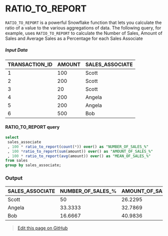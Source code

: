 # RATIO_TO_REPORT
`RATIO_TO_REPORT` is a powerful Snowflake function that lets you calculate the ratio of a value to the various aggregations of data. The following query, for example, uses `RATIO_TO_REPORT` to calculate the Number of Sales, Amount of Sales and Average Sales as a Percentage for each Sales Associate

##### Input Data

| TRANSACTION_ID | AMOUNT | SALES_ASSOCIATE |
|----------------|--------|-----------------|
| 1              | 100    | Scott           |
| 2              | 200    | Scott           |
| 3              | 20     | Scott           |
| 4              | 200    | Angela          |
| 5              | 200    | Angela          |
| 6              | 500    | Bob             |

#### RATIO_TO_REPORT query

```sql
select 
 sales_associate
 , 100 * ratio_to_report(count(*)) over() as "NUMBER_OF_SALES_%"
 , 100 *ratio_to_report(sum(amount)) over() as "AMOUNT_OF_SALES_%"
 , 100 * ratio_to_report(avg(amount)) over() as "MEAN_OF_SALES_%"
from sales
group by sales_associate;
```

### Output

| SALES_ASSOCIATE | NUMBER_OF_SALES_% | AMOUNT_OF_SALES_% | MEAN_OF_SALES_% |
|-----------------|-------------------|-------------------|-----------------|
| Scott           | 50                | 26.2295           | 13.2231514654   |
| Angela          | 33.3333           | 32.7869           | 24.7934089202   |
| Bob             | 16.6667           | 40.9836           | 61.9835223004   |

> <a href="{{ site.github.repository_url }}/edit/{{ site.github.source.branch }}/{{ page.path }}">Edit this page on GitHub</a>
